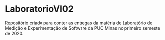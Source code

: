# LaboratorioVI02

Repositório criado para conter as entregas da matéria de Laboratório de Medição e Experimentação de Software da PUC Minas no primeiro semeste de 2020. 
